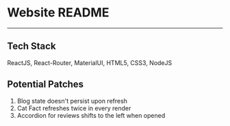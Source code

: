 # Website README
---

## Tech Stack
ReactJS, React-Router, MaterialUI, HTML5, CSS3, NodeJS

## Potential Patches
1. Blog state doesn't persist upon refresh 
2. Cat Fact refreshes twice in every render
3. Accordion for reviews shifts to the left when opened

